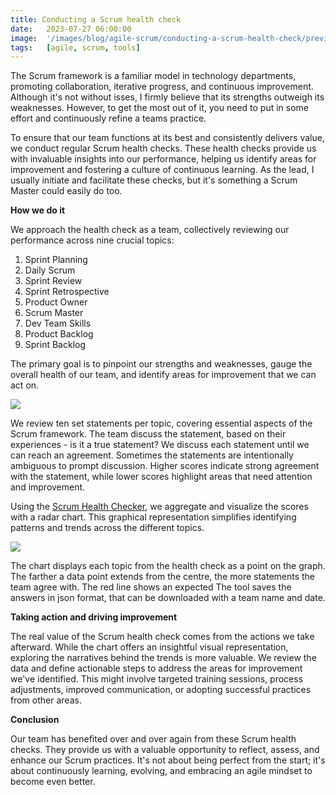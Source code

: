 ```yaml
---
title: Conducting a Scrum health check
date:   2023-07-27 06:00:00
image:  '/images/blog/agile-scrum/conducting-a-scrum-health-check/preview.jpg'
tags:   [agile, scrum, tools]
---
```


The Scrum framework is a familiar model in technology departments, promoting collaboration, iterative progress, and continuous improvement. Although it's not without isses, I firmly believe that its strengths outweigh its weaknesses. However, to get the most out of it, you need to put in some effort and continuously refine a teams practice.

To ensure that our team functions at its best and consistently delivers value, we conduct regular Scrum health checks. These health checks provide us with invaluable insights into our performance, helping us identify areas for improvement and fostering a culture of continuous learning. As the lead, I usually initiate and facilitate these checks, but it's something a Scrum Master could easily do too.

**How we do it**

We approach the health check as a team, collectively reviewing our performance across nine crucial topics:

1.  Sprint Planning
2.  Daily Scrum
3.  Sprint Review
4.  Sprint Retrospective
5.  Product Owner
6.  Scrum Master
7.  Dev Team Skills
8.  Product Backlog
9.  Sprint Backlog

The primary goal is to pinpoint our strengths and weaknesses, gauge the overall health of our team, and identify areas for improvement that we can act on.

![](/images/blog/agile-scrum/conducting-a-scrum-health-check/image-2.jpg)

We review ten set statements per topic, covering essential aspects of the Scrum framework. The team discuss the statement, based on their experiences - is it a true statement? We discuss each statement until we can reach an agreement. Sometimes the statements are intentionally ambiguous to prompt discussion. Higher scores indicate strong agreement with the statement, while lower scores highlight areas that need attention and improvement.

Using the [Scrum Health Checker](https://github.com/asherawelan/scrum-health-checker), we aggregate and visualize the scores with a radar chart. This graphical representation simplifies identifying patterns and trends across the different topics.

![](/images/blog/agile-scrum/conducting-a-scrum-health-check/image-1.jpg)

The chart displays each topic from the health check as a point on the graph. The farther a data point extends from the centre, the more statements the team agree with. The red line shows an expected The tool saves the answers in json format, that can be downloaded with a team name and date.

**Taking action and driving improvement**

The real value of the Scrum health check comes from the actions we take afterward. While the chart offers an insightful visual representation, exploring the narratives behind the trends is more valuable. We review the data and define actionable steps to address the areas for improvement we've identified. This might involve targeted training sessions, process adjustments, improved communication, or adopting successful practices from other areas.

**Conclusion**

Our team has benefited over and over again from these Scrum health checks. They provide us with a valuable opportunity to reflect, assess, and enhance our Scrum practices. It's not about being perfect from the start; it's about continuously learning, evolving, and embracing an agile mindset to become even better.